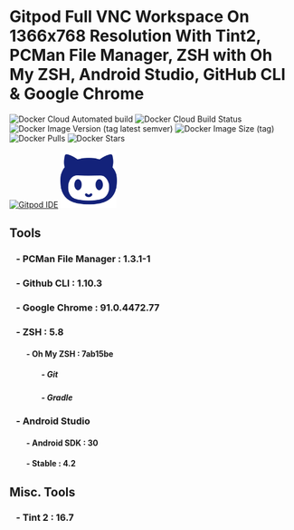 # Gitpod Full VNC Workspace On 1366x768 Resolution With Tint2, PCMan File Manager, ZSH with Oh My ZSH, Android Studio, GitHub CLI & Google Chrome

![Docker Cloud Automated build](https://img.shields.io/docker/cloud/automated/baneeishaque/gitpod-workspace-full-vnc-1366x768-tint2-pcmanfm-zsh-android-studio-gh-chrome)
![Docker Cloud Build Status](https://img.shields.io/docker/cloud/build/baneeishaque/gitpod-workspace-full-vnc-1366x768-tint2-pcmanfm-zsh-android-studio-gh-chrome)
![Docker Image Version (tag latest semver)](https://img.shields.io/docker/v/baneeishaque/gitpod-workspace-full-vnc-1366x768-tint2-pcmanfm-zsh-android-studio-gh-chrome/latest)
![Docker Image Size (tag)](https://img.shields.io/docker/image-size/baneeishaque/gitpod-workspace-full-vnc-1366x768-tint2-pcmanfm-zsh-android-studio-gh-chrome/latest)
![Docker Pulls](https://img.shields.io/docker/pulls/baneeishaque/gitpod-workspace-full-vnc-1366x768-tint2-pcmanfm-zsh-android-studio-gh-chrome)
![Docker Stars](https://img.shields.io/docker/stars/baneeishaque/gitpod-workspace-full-vnc-1366x768-tint2-pcmanfm-zsh-android-studio-gh-chrome)

<a href="https://gitpod.io/#https://github.com/Baneeishaque/gitpod-workspace-full-vnc-1366x768-tint2-pcmanfm-zsh-android-studio-gh-chrome"><img src="https://icons-for-free.com/iconfiles/png/512/gitpod-1324440164066425542.png" alt="Gitpod IDE" width="100" height="100"></a>
<a href="https://github1s.com/Baneeishaque/gitpod-workspace-full-vnc-1366x768-tint2-pcmanfm-zsh-android-studio-gh-chrome"><img src="https://raw.githubusercontent.com/conwnet/github1s/master/resources/images/logo.svg" alt="Github1s Editor" width="100" height="100"></a>

## Tools
### &nbsp;&nbsp; - PCMan File Manager : 1.3.1-1
### &nbsp;&nbsp; - Github CLI : 1.10.3
### &nbsp;&nbsp; - Google Chrome : 91.0.4472.77
### &nbsp;&nbsp; - ZSH : 5.8
#### &nbsp;&nbsp;&nbsp;&nbsp;&nbsp;&nbsp;&nbsp;&nbsp; - Oh My ZSH : 7ab15be
##### &nbsp;&nbsp;&nbsp;&nbsp;&nbsp;&nbsp;&nbsp;&nbsp;&nbsp;&nbsp;&nbsp;&nbsp;&nbsp;&nbsp;&nbsp;&nbsp; - Git
##### &nbsp;&nbsp;&nbsp;&nbsp;&nbsp;&nbsp;&nbsp;&nbsp;&nbsp;&nbsp;&nbsp;&nbsp;&nbsp;&nbsp;&nbsp;&nbsp; - Gradle
### &nbsp;&nbsp; - Android Studio
#### &nbsp;&nbsp;&nbsp;&nbsp;&nbsp;&nbsp;&nbsp;&nbsp; - Android SDK : 30
#### &nbsp;&nbsp;&nbsp;&nbsp;&nbsp;&nbsp;&nbsp;&nbsp; - Stable : 4.2
## Misc. Tools
### &nbsp;&nbsp; - Tint 2 : 16.7

[//]: # "[![Gitpod ready-to-code](https://img.shields.io/badge/Gitpod-ready--to--code-blue?logo=gitpod)](https://gitpod.io/#https://github.com/Baneeishaque/gitpod-workspace-full-vnc-1366x768-tint2-pcmanfm-zsh-android-studio-gh-chrome)"
